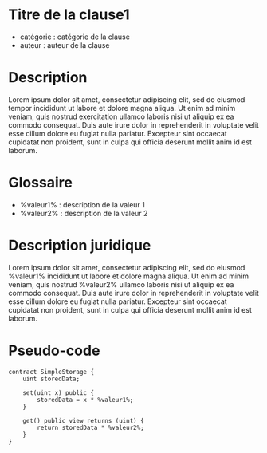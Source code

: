 Titre de la clause1
=========

- catégorie : catégorie de la clause
- auteur : auteur de la clause

# Description 

Lorem ipsum dolor sit amet, consectetur adipiscing elit, sed do eiusmod tempor incididunt ut labore et dolore magna aliqua. 
Ut enim ad minim veniam, quis nostrud exercitation ullamco laboris nisi ut aliquip ex ea commodo consequat. Duis aute irure 
dolor in reprehenderit in voluptate velit esse cillum dolore eu fugiat nulla pariatur. Excepteur sint occaecat cupidatat non 
proident, sunt in culpa qui officia deserunt mollit anim id est laborum.

# Glossaire

- %valeur1% : description de la valeur 1
- %valeur2% : description de la valeur 2

# Description juridique

Lorem ipsum dolor sit amet, consectetur adipiscing elit, sed do eiusmod %valeur1% incididunt ut labore et dolore magna aliqua. 
Ut enim ad minim veniam, quis nostrud %valeur2% ullamco laboris nisi ut aliquip ex ea commodo consequat. Duis aute irure 
dolor in reprehenderit in voluptate velit esse cillum dolore eu fugiat nulla pariatur. Excepteur sint occaecat cupidatat non 
proident, sunt in culpa qui officia deserunt mollit anim id est laborum.

# Pseudo-code

```
contract SimpleStorage {
    uint storedData;

    set(uint x) public {
        storedData = x * %valeur1%;
    }

    get() public view returns (uint) {
        return storedData * %valeur2%;
    }
}
````
